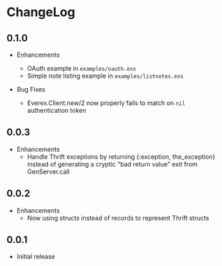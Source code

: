 # ChangeLog

## 0.1.0

* Enhancements
  * OAuth example in `examples/oauth.exs`
  * Simple note listing example in `examples/listnotes.exs`

* Bug Fixes
  * Everex.Client.new/2 now properly fails to match on `nil` authentication token

## 0.0.3

* Enhancements
  * Handle Thrift exceptions by returning {:exception, the_exception} instead
    of generating a cryptic "bad return value" exit from GenServer.call

## 0.0.2

* Enhancements
  * Now using structs instead of records to represent Thrift structs

## 0.0.1

* Initial release
